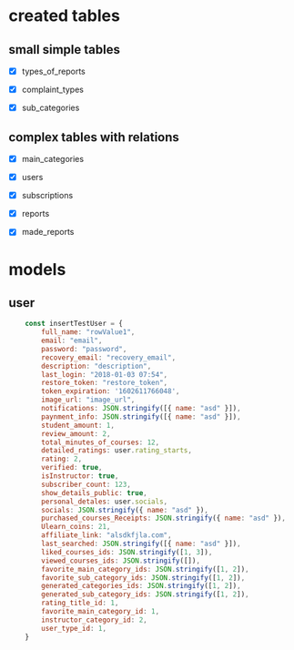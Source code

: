 # created tables
## small simple tables 
- [x] types_of_reports
- [x] complaint_types
- [x] sub_categories


## complex tables with relations
- [x] main_categories
- [x] users
- [x] subscriptions
- [x] reports
- [x] made_reports


# models
## user
```javascript
    const insertTestUser = {
        full_name: "rowValue1",
        email: "email",
        password: "password",
        recovery_email: "recovery_email",
        description: "description",
        last_login: "2018-01-03 07:54",
        restore_token: "restore_token",
        token_expiration: '1602611766048',
        image_url: "image_url",
        notifications: JSON.stringify([{ name: "asd" }]),
        paynment_info: JSON.stringify([{ name: "asd" }]),
        student_amount: 1,
        review_amount: 2,
        total_minutes_of_courses: 12,
        detailed_ratings: user.rating_starts,
        rating: 2,
        verified: true,
        isInstructor: true,
        subscriber_count: 123,
        show_details_public: true,
        personal_detales: user.socials,
        socials: JSON.stringify({ name: "asd" }),
        purchased_courses_Receipts: JSON.stringify({ name: "asd" }),
        Ulearn_coins: 21,
        affiliate_link: "alsdkfjla.com",
        last_searched: JSON.stringify([{ name: "asd" }]),
        liked_courses_ids: JSON.stringify([1, 3]),
        viewed_courses_ids: JSON.stringify([]),
        favorite_main_category_ids: JSON.stringify([1, 2]),
        favorite_sub_category_ids: JSON.stringify([1, 2]),
        generated_categories_ids: JSON.stringify([1, 2]),
        generated_sub_category_ids: JSON.stringify([1, 2]),
        rating_title_id: 1,
        favorite_main_category_id: 1,
        instructor_category_id: 2,
        user_type_id: 1,
    }
```